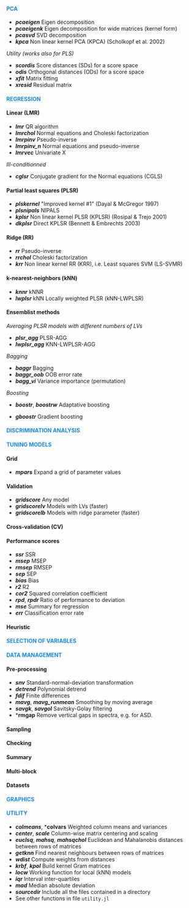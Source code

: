 #### <span style="color:#1589F0"> **PCA** </span>

- ***pcaeigen*** Eigen decomposition
- ***pcaeigenk*** Eigen decomposition for wide matrices (kernel form)
- ***pcasvd*** SVD decomposition
- ***kpca*** Non linear kernel PCA  (KPCA) (Scholkopf et al. 2002)

*Utility (works also for PLS)*
- ***scordis*** Score distances (SDs) for a score space
- ***odis*** Orthogonal distances (ODs) for a score space
- ***xfit*** Matrix fitting 
- ***xresid*** Residual matrix  

#### <span style="color:#1589F0;"> **REGRESSION** </span>

#### **Linear (LMR)**

- ***lmr*** QR algorithm
- ***lmrchol*** Normal equations and Choleski factorization
- ***lmrpinv*** Pseudo-inverse
- ***lmrpinv_n*** Normal equations and pseudo-inverse
- ***lmrvec*** Univariate X

*Ill-conditionned* 

- ***cglsr*** Conjugate gradient for the Normal equations (CGLS)

#### **Partial least squares (PLSR)**

- ***plskernel*** "Improved kernel #1" (Dayal & McGregor 1997)
- ***plsnipals*** NIPALS
- ***kplsr*** Non linear kernel PLSR (KPLSR) (Rosipal & Trejo 2001)
- ***dkplsr*** Direct KPLSR (Bennett & Embrechts 2003)
<!---
- ***plsnipals*** Nipals
- ***plsrannar*** Kernel version for wide matrices (Rannar et al. 1994)
-->

#### **Ridge (RR)**

- ***rr*** Pseudo-inverse
- ***rrchol*** Choleski factorization
- ***krr*** Non linear kernel RR (KRR), i.e. Least squares SVM (LS-SVMR)

<!---
#### Support vector machine
- ***svmr*** SVM regression (SVMR)
-->

#### **k-nearest-neighbors (kNN)**

- ***knnr*** kNNR
- ***lwplsr*** kNN Locally weighted PLSR (kNN-LWPLSR)

#### **Ensemblist methods**

*Averaging PLSR models with different numbers of LVs*

- ***plsr_agg*** PLSR-AGG
- ***lwplsr_agg*** KNN-LWPLSR-AGG 

*Bagging*

- ***baggr*** Bagging 
- ***baggr_oob*** OOB error rate
- ***bagg_vi*** Variance importance (permutation)

*Boosting*

- ***boostr***, ***boostrw*** Adaptative boosting

- ***gboostr*** Gradient boosting

#### <span style="color:#1589F0"> DISCRIMINATION ANALYSIS </span>
  
<!---
#### Factorial discrimination analysis (FDA)

- ***fda*** Eigen decomposition of the compromise "inter/intra"
- ***fdasvd*** Weighted SVD decomposition of the class centers

#### On predicted Y-dummy table

- ***lmrda*** DA on LMR prediction (LMR-DA)
- ***plsrda*** DA on PLSR prediction (PLSR-DA = common "PLSDA")
- ***kplsrda*** DA on KPLSR prediction (KPLSR-DA)
- ***rrda*** DA on RR prediction (RR-DA)
- ***krrda*** DA on KRR prediction (KRR-DA)

#### Probabilistic

- ***lda*** Linear discriminant analysis (LDA)
- ***qda*** Quadratic discriminant analysis (QDA)
- ***plslda*** LDA on PLS latent variables (LVs) (PLS-LDA)
- ***plsqda*** QDA on PLS LVs (PLS-QDA)

#### Support vector machine

- ***svmda*** SVMDA (= SVMC)

#### K-nearest-neighbors

- ***knnda*** KNN-DA
- ***lwplsrda*** KNN Locally weighted PLSR-DA (KNN-LWPLSR-DA)
- ***lwplslda*** KNN Locally weighted PLS-LDA/QDA (KNN-LWPLS-LDA/QDA)
-->

<!---
#### <span style="color:#1589F0"> **ENSEMBLIST METHODS** </span>
- ***plsrda_agg*** PLSRDA-AGG
- ***lwplsrda_agg*** KNN-LWPLSR-DA-AGG
- ***lwplslda_agg*** KNN-LWPLS-LDA-AGG
- ***lwplslda_agg*** KNN-LWPLS-QDA-AGG
-->

#### <span style="color:#1589F0"> TUNING MODELS </span>

#### **Grid**

- ***mpars*** Expand a grid of parameter values

#### **Validation**

- ***gridscore*** Any model
- ***gridscorelv*** Models with LVs (faster)
- ***gridscorelb*** Models with ridge parameter (faster)
  
#### **Cross-validation (CV)**

<!---
- ***gridcv*** Any model
- ***gridcvlv*** Models with LVs (faster)
- ***gridcvlb*** Models with ridge parameter (faster)  
-->

<!---
- ***segmkf*** Building segments for K-fold CV
- ***segmts*** Building segments for test-set CV
-->

#### **Performance scores**

- ***ssr*** SSR
- ***msep*** MSEP
- ***rmsep*** RMSEP
- ***sep*** SEP
- ***bias*** Bias
- ***r2*** R2
- ***cor2*** Squared correlation coefficient
- ***rpd***, ***rpdr*** Ratio of performance to deviation
- ***mse*** Summary for regression
- ***err*** Classification error rate

#### **Heuristic**  

<!---  
- ***selwold*** Wold's criterion for models with LVs  
-->

#### <span style="color:#1589F0"> **SELECTION OF VARIABLES** </span>

<!---
- ***covsel*** COVSEL algorithm (Roger et al. 2011)
-->

#### <span style="color:#1589F0"> **DATA MANAGEMENT** </span>

#### **Pre-processing**

- ***snv*** Standard-normal-deviation transformation
- ***detrend*** Polynomial detrend
- ***fdif*** Finite differences
- ***mavg***, ***mavg_runmean*** Smoothing by moving average
- ***savgk***, ***savgol*** Savitsky-Golay filtering
- ***rmgap** Remove vertical gaps in spectra, e.g. for ASD.

<!--- 
- ***xinterp*** Resampling of spectra by interpolation methods
- ***gaprm** Remove vertical gaps in spectra (e.g. for ASD)
- **eposvd** Pre-processing data by external parameter orthogonalization (EPO; Roger et al 2003) 
-->

#### **Sampling**

<!---
- ***sampks*** Kennard-Stone sampling 
- ***sampdp*** Duplex sampling 
- ***sampclas*** Within-class (stratified) sampling
-->

#### **Checking**

<!---
- ***checkna*** Find and count NA values in a data set
- ***plotxna*** Plotting missing data in a matrix
- ***checkdupl*** Find duplicated row observations between two data sets 
- ***rmdupl*** Remove duplicated row observations between two data sets
-->

#### **Summary**

<!---
- ***aggmean*** Centers of classes
- ***dtagg*** Summary statistics with data subsets
- ***summ*** Summary of the quantitative variables of a data set
-->

#### **Multi-block**

<!---
- ***mblocks*** Makes a list of blocks
- ***hconcat*** Horizontal block concatenation 
- ***blockscal*** Block autoscaling
-->

#### **Datasets**

<!---
- ***asdgap** ASD spectra with vertical gaps
- ***cassav*** Tropical shrubs
- ***forages*** Tropical forages
- ***octane*** Gazoline "octane" dataset
- ***ozone*** Los Angeles "ozone" pollution (1976) dataset
-->

#### <span style="color:#1589F0"> **GRAPHICS** </span>

<!---
- ***plotsp*** Plotting spectra, loadings, or more generally row observations of a data set
- ***plostsp1*** Same as  ***plotsp*** but one-by-one row
- ***plotxy*** 2-d scatter plot
- ***plotjit*** Jittered plot
- ***plotscore*** Plotting error rates of prediction models
-->

#### <span style="color:#1589F0"> **UTILITY** </span>

- ***colmeans***, ***colvars** Weighted column means and variances
- ***center***, ***scale*** Column-wise matrix centering and scaling
- ***euclsq***, ***mahsq***, ***mahsqchol*** Euclidean and Mahalanobis distances between rows of matrices
- ***getknn*** Find nearest neighbours between rows of matrices
- ***wdist*** Compute weights from distances
- ***krbf***, ***kpol*** Build kernel Gram matrices
- ***locw*** Working function for local (kNN) models
- ***iqr*** Interval inter-quartiles
- ***mad*** Median absolute deviation
- ***sourcedir*** Include all the files contained in a directory
- See other functions in file `utility.jl`





<!---
- ***dmnorm*** Multivariate normal probability density
- ***dummy*** Dummy table
- ***matB***, ***matW*** Between and within covariance matrices
-->
